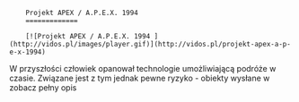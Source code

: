 
        Projekt APEX / A.P.E.X. 1994 
        =============
        
        [![Projekt APEX / A.P.E.X. 1994 ](http://vidos.pl/images/player.gif)](http://vidos.pl/projekt-apex-a-p-e-x-1994)
        
        
 W przyszłości człowiek opanował technologie umożliwiającą podróże w czasie. Związane jest z tym jednak pewne ryzyko - obiekty wysłane w zobacz pełny opis
    